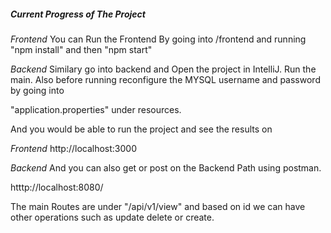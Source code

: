 ##### Current Progress of The Project 

*Frontend*
You can Run the Frontend By going into /frontend and running 
"npm install" and then
"npm start" 

*Backend*
Similary go into backend and Open the project in IntelliJ.
Run the main. 
Also before running reconfigure the MYSQL username and password by going into

"application.properties" under resources.

And you would be able to run the project and see the results on 

*Frontend*
http://localhost:3000

*Backend*
And you can also get or post on the Backend Path using postman.

htttp://localhost:8080/ 

The main Routes are under "/api/v1/view"
and based on id we can have other operations such as update delete or create.


